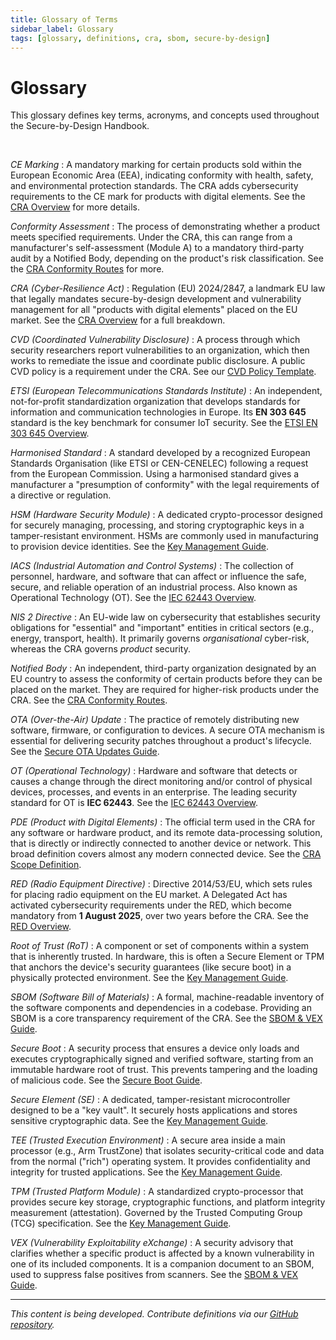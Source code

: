 ```yaml
---
title: Glossary of Terms
sidebar_label: Glossary
tags: [glossary, definitions, cra, sbom, secure-by-design]
---
```

# Glossary

This glossary defines key terms, acronyms, and concepts used throughout the Secure-by-Design Handbook.

<br/>

<dfn>CE Marking</dfn>
: A mandatory marking for certain products sold within the European Economic Area (EEA), indicating conformity with health, safety, and environmental protection standards. The CRA adds cybersecurity requirements to the CE mark for products with digital elements. See the [CRA Overview](/docs/standards/cra-overview) for more details.

<dfn>Conformity Assessment</dfn>
: The process of demonstrating whether a product meets specified requirements. Under the CRA, this can range from a manufacturer's self-assessment (Module A) to a mandatory third-party audit by a Notified Body, depending on the product's risk classification. See the [CRA Conformity Routes](/docs/standards/cra-overview#conformity-assessment-routes) for more.

<dfn>CRA (Cyber-Resilience Act)</dfn>
: Regulation (EU) 2024/2847, a landmark EU law that legally mandates secure-by-design development and vulnerability management for all "products with digital elements" placed on the EU market. See the [CRA Overview](/docs/standards/cra-overview) for a full breakdown.

<dfn>CVD (Coordinated Vulnerability Disclosure)</dfn>
: A process through which security researchers report vulnerabilities to an organization, which then works to remediate the issue and coordinate public disclosure. A public CVD policy is a requirement under the CRA. See our [CVD Policy Template](/docs/templates/policy-templates).

<dfn>ETSI (European Telecommunications Standards Institute)</dfn>
: An independent, not-for-profit standardization organization that develops standards for information and communication technologies in Europe. Its **EN 303 645** standard is the key benchmark for consumer IoT security. See the [ETSI EN 303 645 Overview](/docs/standards/en303645-overview).

<dfn>Harmonised Standard</dfn>
: A standard developed by a recognized European Standards Organisation (like ETSI or CEN-CENELEC) following a request from the European Commission. Using a harmonised standard gives a manufacturer a "presumption of conformity" with the legal requirements of a directive or regulation.

<dfn>HSM (Hardware Security Module)</dfn>
: A dedicated crypto-processor designed for securely managing, processing, and storing cryptographic keys in a tamper-resistant environment. HSMs are commonly used in manufacturing to provision device identities. See the [Key Management Guide](/docs/implementation/build-phase/key-provisioning).

<dfn>IACS (Industrial Automation and Control Systems)</dfn>
: The collection of personnel, hardware, and software that can affect or influence the safe, secure, and reliable operation of an industrial process. Also known as Operational Technology (OT). See the [IEC 62443 Overview](/docs/standards/iec62443-overview).

<dfn>NIS 2 Directive</dfn>
: An EU-wide law on cybersecurity that establishes security obligations for "essential" and "important" entities in critical sectors (e.g., energy, transport, health). It primarily governs *organisational* cyber-risk, whereas the CRA governs *product* security.

<dfn>Notified Body</dfn>
: An independent, third-party organization designated by an EU country to assess the conformity of certain products before they can be placed on the market. They are required for higher-risk products under the CRA. See the [CRA Conformity Routes](/docs/standards/cra-overview#conformity-assessment-routes).

<dfn>OTA (Over-the-Air) Update</dfn>
: The practice of remotely distributing new software, firmware, or configuration to devices. A secure OTA mechanism is essential for delivering security patches throughout a product's lifecycle. See the [Secure OTA Updates Guide](/docs/implementation/build-phase/ota-updates).

<dfn>OT (Operational Technology)</dfn>
: Hardware and software that detects or causes a change through the direct monitoring and/or control of physical devices, processes, and events in an enterprise. The leading security standard for OT is **IEC 62443**. See the [IEC 62443 Overview](/docs/standards/iec62443-overview).

<dfn>PDE (Product with Digital Elements)</dfn>
: The official term used in the CRA for any software or hardware product, and its remote data-processing solution, that is directly or indirectly connected to another device or network. This broad definition covers almost any modern connected device. See the [CRA Scope Definition](/docs/standards/cra-overview#statutory-definition).

<dfn>RED (Radio Equipment Directive)</dfn>
: Directive 2014/53/EU, which sets rules for placing radio equipment on the EU market. A Delegated Act has activated cybersecurity requirements under the RED, which become mandatory from **1 August 2025**, over two years before the CRA. See the [RED Overview](/docs/standards/red-overview).

<dfn>Root of Trust (RoT)</dfn>
: A component or set of components within a system that is inherently trusted. In hardware, this is often a Secure Element or TPM that anchors the device's security guarantees (like secure boot) in a physically protected environment. See the [Key Management Guide](/docs/implementation/build-phase/key-provisioning).

<dfn>SBOM (Software Bill of Materials)</dfn>
: A formal, machine-readable inventory of the software components and dependencies in a codebase. Providing an SBOM is a core transparency requirement of the CRA. See the [SBOM & VEX Guide](/docs/implementation/build-phase/sbom-vex).

<dfn>Secure Boot</dfn>
: A security process that ensures a device only loads and executes cryptographically signed and verified software, starting from an immutable hardware root of trust. This prevents tampering and the loading of malicious code. See the [Secure Boot Guide](/docs/implementation/build-phase/secure-boot).

<dfn>Secure Element (SE)</dfn>
: A dedicated, tamper-resistant microcontroller designed to be a "key vault". It securely hosts applications and stores sensitive cryptographic data. See the [Key Management Guide](/docs/implementation/build-phase/key-provisioning).

<dfn>TEE (Trusted Execution Environment)</dfn>
: A secure area inside a main processor (e.g., Arm TrustZone) that isolates security-critical code and data from the normal ("rich") operating system. It provides confidentiality and integrity for trusted applications. See the [Key Management Guide](/docs/implementation/build-phase/key-provisioning).

<dfn>TPM (Trusted Platform Module)</dfn>
: A standardized crypto-processor that provides secure key storage, cryptographic functions, and platform integrity measurement (attestation). Governed by the Trusted Computing Group (TCG) specification. See the [Key Management Guide](/docs/implementation/build-phase/key-provisioning).

<dfn>VEX (Vulnerability Exploitability eXchange)</dfn>
: A security advisory that clarifies whether a specific product is affected by a known vulnerability in one of its included components. It is a companion document to an SBOM, used to suppress false positives from scanners. See the [SBOM & VEX Guide](/docs/implementation/build-phase/sbom-vex).

---

*This content is being developed. Contribute definitions via our [GitHub repository](https://github.com/sbd-community/handbook).* 